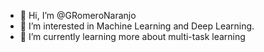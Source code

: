 - 👋 Hi, I’m @GRomeroNaranjo
- 👀 I’m interested in Machine Learning and Deep Learning.
- 🌱 I’m currently learning more about multi-task learning

<!---
GRomeroNaranjo/GRomeroNaranjo is a ✨ special ✨ repository because its `README.md` (this file) appears on your GitHub profile.
You can click the Preview link to take a look at your changes.
--->

